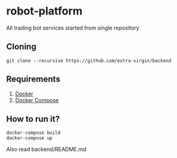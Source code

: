 # robot-platform

All trading bot services started from single repository

## Cloning

```
git clone --recursive https://github.com/extra-virgin/backend
```

## Requirements

1. [Docker](https://docs.docker.com/install/)
2. [Docker Compose](https://docs.docker.com/compose/install/)


## How to run it?
```
docker-compose build
docker-compose up
```
Also read backend/README.md
